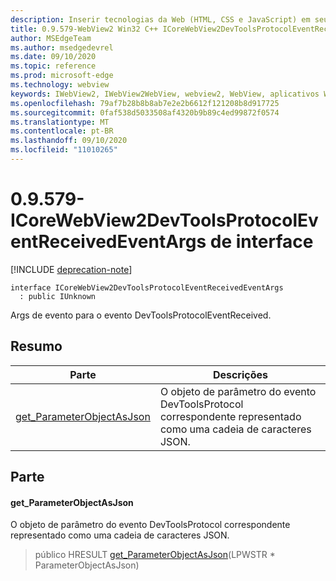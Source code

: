 ```yaml
---
description: Inserir tecnologias da Web (HTML, CSS e JavaScript) em seus aplicativos nativos com o controle WebView2 do Microsoft Edge
title: 0.9.579-WebView2 Win32 C++ ICoreWebView2DevToolsProtocolEventReceivedEventArgs
author: MSEdgeTeam
ms.author: msedgedevrel
ms.date: 09/10/2020
ms.topic: reference
ms.prod: microsoft-edge
ms.technology: webview
keywords: IWebView2, IWebView2WebView, webview2, WebView, aplicativos Win32, Win32, Edge, ICoreWebView2, ICoreWebView2Controller, controle do navegador, HTML Edge, ICoreWebView2DevToolsProtocolEventReceivedEventArgs
ms.openlocfilehash: 79af7b28b8b8ab7e2e2b6612f121208b8d917725
ms.sourcegitcommit: 0faf538d5033508af4320b9b89c4ed99872f0574
ms.translationtype: MT
ms.contentlocale: pt-BR
ms.lasthandoff: 09/10/2020
ms.locfileid: "11010265"
---
```

# 0.9.579-ICoreWebView2DevToolsProtocolEventReceivedEventArgs de interface 

[!INCLUDE [deprecation-note](../../includes/deprecation-note.md)]

```
interface ICoreWebView2DevToolsProtocolEventReceivedEventArgs
  : public IUnknown
```

Args de evento para o evento DevToolsProtocolEventReceived.

## Resumo

 Parte                        | Descrições
--------------------------------|---------------------------------------------
[get_ParameterObjectAsJson](#get_parameterobjectasjson) | O objeto de parâmetro do evento DevToolsProtocol correspondente representado como uma cadeia de caracteres JSON.

## Parte

#### get_ParameterObjectAsJson 

O objeto de parâmetro do evento DevToolsProtocol correspondente representado como uma cadeia de caracteres JSON.

> público HRESULT [get_ParameterObjectAsJson](#get_parameterobjectasjson)(LPWSTR * ParameterObjectAsJson)

